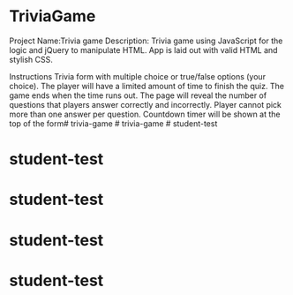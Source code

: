 # TriviaGame

Project Name:Trivia game
Description: Trivia game using JavaScript for the logic and jQuery to manipulate HTML. App is laid out with valid HTML and stylish CSS.

Instructions
Trivia form with multiple choice or true/false options (your choice).
The player will have a limited amount of time to finish the quiz.
The game ends when the time runs out. The page will reveal the number of questions that players answer correctly and incorrectly.
Player cannot pick more than one answer per question.
Countdown timer will be shown at the top of the form#   t r i v i a - g a m e  
 #   t r i v i a - g a m e  
 # student-test
# student-test
# student-test
# student-test
# student-test
